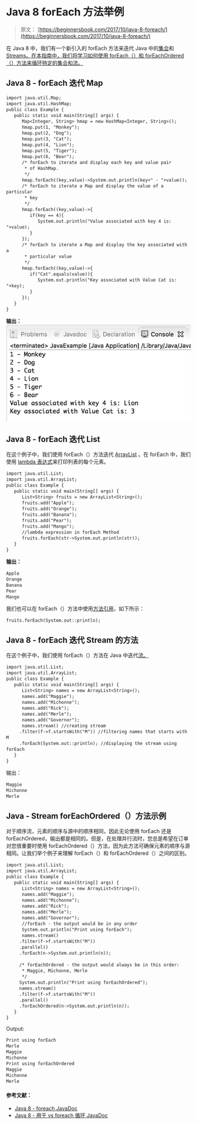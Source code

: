 # Java 8 forEach 方法举例

> 原文： [https://beginnersbook.com/2017/10/java-8-foreach/](https://beginnersbook.com/2017/10/java-8-foreach/)

在 Java 8 中，我们有一个新引入的 forEach 方法来迭代 Java 中的[集合](https://beginnersbook.com/java-collections-tutorials/)和 [Streams。在本指南中，我们将学习如何使用 forEach（）和 forEachOrdered（）方法来循环特定的集合和流。](https://beginnersbook.com/2017/10/java-8-stream-tutorial/)

## Java 8 - forEach 迭代 Map

```
import java.util.Map;
import java.util.HashMap;
public class Example {
   public static void main(String[] args) {
      Map<Integer, String> hmap = new HashMap<Integer, String>();
      hmap.put(1, "Monkey");
      hmap.put(2, "Dog"); 
      hmap.put(3, "Cat");  
      hmap.put(4, "Lion");   
      hmap.put(5, "Tiger");   
      hmap.put(6, "Bear");
      /* forEach to iterate and display each key and value pair
       * of HashMap.    
       */  
      hmap.forEach((key,value)->System.out.println(key+" - "+value));
      /* forEach to iterate a Map and display the value of a particular  
       * key     
       */ 
      hmap.forEach((key,value)->{ 
         if(key == 4){ 
            System.out.println("Value associated with key 4 is: "+value); 
         }  
      });    
      /* forEach to iterate a Map and display the key associated with a
       * particular value     
       */
      hmap.forEach((key,value)->{
         if("Cat".equals(value)){ 
            System.out.println("Key associated with Value Cat is: "+key);
         }
      }); 
   }
}
```

**输出：**
![java 8 foreach example](img/6b9debc36115f344b1cb219983ee8d88.jpg)

## Java 8 - forEach 迭代 List

在这个例子中，我们使用 forEach（）方法迭代 [ArrayList](https://beginnersbook.com/2013/12/java-arraylist/) 。在 forEach 中，我们使用 [lambda 表达式](https://beginnersbook.com/2017/10/java-lambda-expressions-tutorial-with-examples/)来打印列表的每个元素。

```
import java.util.List;
import java.util.ArrayList;
public class Example {
   public static void main(String[] args) {
      List<String> fruits = new ArrayList<String>();
      fruits.add("Apple");
      fruits.add("Orange");
      fruits.add("Banana");
      fruits.add("Pear"); 
      fruits.add("Mango");
      //lambda expression in forEach Method 
      fruits.forEach(str->System.out.println(str));
   }
}
```

**输出：**

```
Apple
Orange
Banana
Pear
Mango
```

我们也可以在 forEach（）方法中使用[方法引用](https://beginnersbook.com/2017/10/method-references-in-java-8/)，如下所示：

```
fruits.forEach(System.out::println);
```

## Java 8 - forEach 迭代 Stream 的方法

在这个例子中，我们使用 forEach（）方法在 Java 中迭代[流。](https://beginnersbook.com/2017/10/java-8-stream-tutorial/)

```
import java.util.List;
import java.util.ArrayList;
public class Example {
   public static void main(String[] args) {
      List<String> names = new ArrayList<String>();
      names.add("Maggie");
      names.add("Michonne");
      names.add("Rick");
      names.add("Merle");
      names.add("Governor");
      names.stream() //creating stream 
     .filter(f->f.startsWith("M")) //filtering names that starts with M 
     .forEach(System.out::println); //displaying the stream using forEach
   }
}
```

输出：

```
Maggie
Michonne
Merle
```

## Java - Stream forEachOrdered（）方法示例

对于顺序流，元素的顺序与源中的顺序相同，因此无论使用 forEach 还是 forEachOrdered，输出都是相同的。但是，在处理并行流时，您总是希望在订单对您很重要时使用 forEachOrdered（）方法，因为此方法可确保元素的顺序与源相同。让我们举个例子来理解 forEach（）和 forEachOrdered（）之间的区别。

```
import java.util.List;
import java.util.ArrayList;
public class Example {
   public static void main(String[] args) {
      List<String> names = new ArrayList<String>();
      names.add("Maggie"); 
      names.add("Michonne");
      names.add("Rick");
      names.add("Merle");
      names.add("Governor"); 
      //forEach - the output would be in any order
      System.out.println("Print using forEach");
      names.stream() 
     .filter(f->f.startsWith("M"))
     .parallel() 
     .forEach(n->System.out.println(n)); 

     /* forEachOrdered - the output would always be in this order: 
      * Maggie, Michonne, Merle 
      */ 
     System.out.println("Print using forEachOrdered"); 
     names.stream()  
     .filter(f->f.startsWith("M"))  
     .parallel() 
     .forEachOrdered(n->System.out.println(n));
   }
}
```

Output:

```
Print using forEach
Merle
Maggie
Michonne
Print using forEachOrdered
Maggie
Michonne
Merle
```

#### 参考文献：

*   [Java 8 - foreach JavaDoc](https://docs.oracle.com/javase/8/docs/api/java/util/Map.html#forEach-java.util.function.BiConsumer-)
*   [Java 8 - 用于 vs foreach 循环 JavaDoc](https://docs.oracle.com/javase/8/docs/technotes/guides/language/foreach.html)